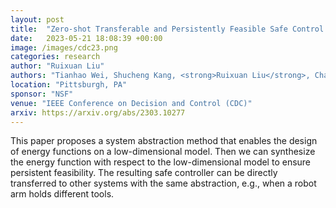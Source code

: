 ```yaml
---
layout: post
title:  "Zero-shot Transferable and Persistently Feasible Safe Control for High Dimensional Systems by Consistent Abstraction"
date:   2023-05-21 18:08:39 +00:00
image: /images/cdc23.png
categories: research
author: "Ruixuan Liu"
authors: "Tianhao Wei, Shucheng Kang, <strong>Ruixuan Liu</strong>, Changliu Liu"
location: "Pittsburgh, PA"
sponsor: "NSF"
venue: "IEEE Conference on Decision and Control (CDC)"
arxiv: https://arxiv.org/abs/2303.10277
---
```


This paper proposes a system abstraction method that enables the design of energy functions on a low-dimensional model. Then we can synthesize the energy function with respect to the low-dimensional model to ensure persistent feasibility. The resulting safe controller can be directly transferred to other systems with the same abstraction, e.g., when a robot arm holds different tools.